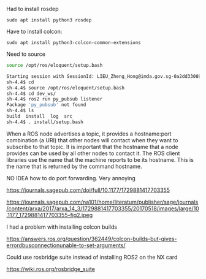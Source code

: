 Had to install rosdep

`sudo apt install python3 rosdep`

Have to install colcon:

`sudo apt install python3-colcon-common-extensions`

Need to source

```bash
source /opt/ros/eloquent/setup.bash
```

```bash
Starting session with SessionId: LIEU_Zheng_Hong@imda.gov.sg-0a2dd33089638fc70
sh-4.4$ cd
sh-4.4$ source /opt/ros/eloquent/setup.bash
sh-4.4$ cd dev_ws/
sh-4.4$ ros2 run py_pubsub listener
Package 'py_pubsub' not found
sh-4.4$ ls
build  install	log  src
sh-4.4$ . install/setup.bash
```

When a ROS node advertises a topic, it provides a hostname:port combination (a URI) that other nodes will contact when they want to subscribe to that topic. It is important that the hostname that a node provides can be used by all other nodes to contact it. The ROS client libraries use the name that the machine reports to be its hostname. This is the name that is returned by the command hostname.

NO IDEA how to do port forwarding. Very annoying

https://journals.sagepub.com/doi/full/10.1177/1729881417703355

https://journals.sagepub.com/na101/home/literatum/publisher/sage/journals/content/arxa/2017/arxa_14_3/1729881417703355/20170518/images/large/10.1177_1729881417703355-fig2.jpeg

I had a problem with installing colcon builds

https://answers.ros.org/question/362449/colcon-builds-but-gives-errordbusconnectionunable-to-set-arguments/

Could use rosbridge suite instead of installing ROS2 on the NX card

https://wiki.ros.org/rosbridge_suite
